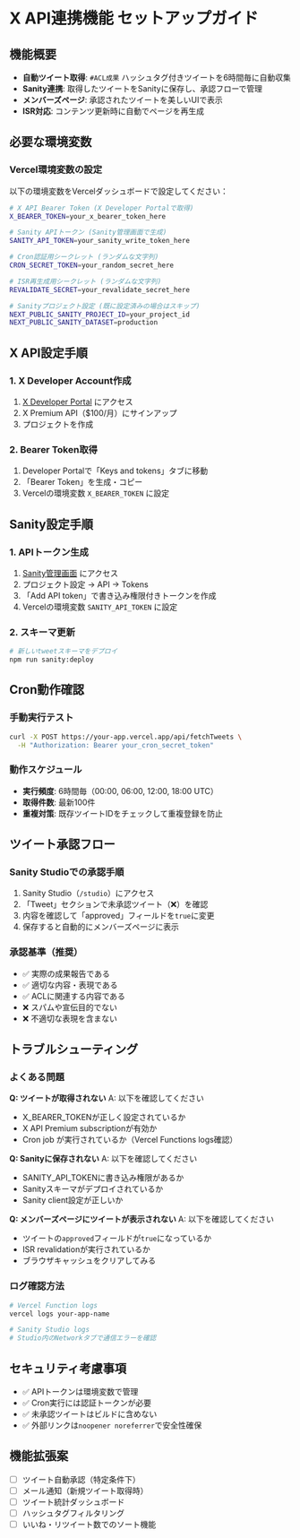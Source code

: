 # X API連携機能 セットアップガイド

## 機能概要

- **自動ツイート取得**: `#ACL成果` ハッシュタグ付きツイートを6時間毎に自動収集
- **Sanity連携**: 取得したツイートをSanityに保存し、承認フローで管理
- **メンバーズページ**: 承認されたツイートを美しいUIで表示
- **ISR対応**: コンテンツ更新時に自動でページを再生成

## 必要な環境変数

### Vercel環境変数の設定

以下の環境変数をVercelダッシュボードで設定してください：

```bash
# X API Bearer Token (X Developer Portalで取得)
X_BEARER_TOKEN=your_x_bearer_token_here

# Sanity APIトークン (Sanity管理画面で生成)
SANITY_API_TOKEN=your_sanity_write_token_here

# Cron認証用シークレット (ランダムな文字列)
CRON_SECRET_TOKEN=your_random_secret_here

# ISR再生成用シークレット (ランダムな文字列)
REVALIDATE_SECRET=your_revalidate_secret_here

# Sanityプロジェクト設定 (既に設定済みの場合はスキップ)
NEXT_PUBLIC_SANITY_PROJECT_ID=your_project_id
NEXT_PUBLIC_SANITY_DATASET=production
```

## X API設定手順

### 1. X Developer Account作成
1. [X Developer Portal](https://developer.twitter.com/) にアクセス
2. X Premium API（$100/月）にサインアップ
3. プロジェクトを作成

### 2. Bearer Token取得
1. Developer Portalで「Keys and tokens」タブに移動
2. 「Bearer Token」を生成・コピー
3. Vercelの環境変数 `X_BEARER_TOKEN` に設定

## Sanity設定手順

### 1. APIトークン生成
1. [Sanity管理画面](https://sanity.io/manage) にアクセス
2. プロジェクト設定 → API → Tokens
3. 「Add API token」で書き込み権限付きトークンを作成
4. Vercelの環境変数 `SANITY_API_TOKEN` に設定

### 2. スキーマ更新
```bash
# 新しいtweetスキーマをデプロイ
npm run sanity:deploy
```

## Cron動作確認

### 手動実行テスト
```bash
curl -X POST https://your-app.vercel.app/api/fetchTweets \
  -H "Authorization: Bearer your_cron_secret_token"
```

### 動作スケジュール
- **実行頻度**: 6時間毎（00:00, 06:00, 12:00, 18:00 UTC）
- **取得件数**: 最新100件
- **重複対策**: 既存ツイートIDをチェックして重複登録を防止

## ツイート承認フロー

### Sanity Studioでの承認手順
1. Sanity Studio（`/studio`）にアクセス
2. 「Tweet」セクションで未承認ツイート（❌）を確認
3. 内容を確認して「approved」フィールドを`true`に変更
4. 保存すると自動的にメンバーズページに表示

### 承認基準（推奨）
- ✅ 実際の成果報告である
- ✅ 適切な内容・表現である
- ✅ ACLに関連する内容である
- ❌ スパムや宣伝目的でない
- ❌ 不適切な表現を含まない

## トラブルシューティング

### よくある問題

**Q: ツイートが取得されない**
A: 以下を確認してください
- X_BEARER_TOKENが正しく設定されているか
- X API Premium subscriptionが有効か
- Cron job が実行されているか（Vercel Functions logs確認）

**Q: Sanityに保存されない**
A: 以下を確認してください
- SANITY_API_TOKENに書き込み権限があるか
- Sanityスキーマがデプロイされているか
- Sanity client設定が正しいか

**Q: メンバーズページにツイートが表示されない**
A: 以下を確認してください
- ツイートの`approved`フィールドが`true`になっているか
- ISR revalidationが実行されているか
- ブラウザキャッシュをクリアしてみる

### ログ確認方法
```bash
# Vercel Function logs
vercel logs your-app-name

# Sanity Studio logs
# Studio内のNetworkタブで通信エラーを確認
```

## セキュリティ考慮事項

- ✅ APIトークンは環境変数で管理
- ✅ Cron実行には認証トークンが必要
- ✅ 未承認ツイートはビルドに含めない
- ✅ 外部リンクは`noopener noreferrer`で安全性確保

## 機能拡張案

- [ ] ツイート自動承認（特定条件下）
- [ ] メール通知（新規ツイート取得時）
- [ ] ツイート統計ダッシュボード
- [ ] ハッシュタグフィルタリング
- [ ] いいね・リツイート数でのソート機能